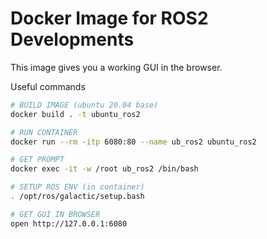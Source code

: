 # Docker Image for ROS2 Developments
This image gives you a working GUI in the browser.

Useful commands
```bash
# BUILD IMAGE (ubuntu 20.04 base)
docker build . -t ubuntu_ros2

# RUN CONTAINER
docker run --rm -itp 6080:80 --name ub_ros2 ubuntu_ros2

# GET PROMPT
docker exec -it -w /root ub_ros2 /bin/bash

# SETUP ROS ENV (in container)
. /opt/ros/galactic/setup.bash

# GET GUI IN BROWSER
open http://127.0.0.1:6080
```
